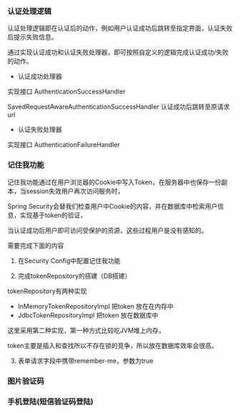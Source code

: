 ### 认证处理逻辑

认证处理逻辑即在认证后的动作，例如用户认证成功后跳转至指定界面，认证失败后提示失败信息。

通过实现认证成功和认证失败处理器，即可按照自定义的逻辑完成认证成功/失败的动作。

- 认证成功处理器 

实现接口 AuthenticationSuccessHandler

SavedRequestAwareAuthenticationSuccessHandler 认证成功后跳转至原请求url

- 认证失败处理器

实现接口 AuthenticationFailureHandler

### 记住我功能

记住我功能通过在用户浏览器的Cookie中写入Token，在服务器中也保存一份副本，当session失效用户再次访问服务时，

Spring Security会替我们检查用户中Cookie的内容，并在数据库中检索用户信息，实现基于token的验证，

当认证成功后用户即可访问受保护的资源，这些过程用户是没有感知的。

需要完成下面的内容

1. 在Security Config中配置记住我功能

2. 完成tokenRepository的搭建（DB搭建）

tokenRepository有两种实现

- InMemoryTokenRepositoryImpl
把token 放在在内存中
- JdbcTokenRepositoryImpl
把token 放在数据库中

这里采用第二种实现，第一种方式比较吃JVM堆上内存，

token主要是插入和查找所以不存在锁的竞争，所以放在数据库效率会很高。


3. 表单请求字段中携带remember-me，参数为true 

### 图片验证码

### 手机登陆(短信验证码登陆)






